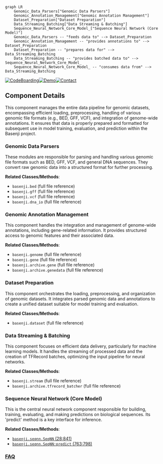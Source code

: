 ```mermaid
graph LR
    Genomic_Data_Parsers["Genomic Data Parsers"]
    Genomic_Annotation_Management["Genomic Annotation Management"]
    Dataset_Preparation["Dataset Preparation"]
    Data_Streaming_Batching["Data Streaming & Batching"]
    Sequence_Neural_Network_Core_Model_["Sequence Neural Network (Core Model)"]
    Genomic_Data_Parsers -- "feeds data to" --> Dataset_Preparation
    Genomic_Annotation_Management -- "provides annotations to" --> Dataset_Preparation
    Dataset_Preparation -- "prepares data for" --> Data_Streaming_Batching
    Data_Streaming_Batching -- "provides batched data to" --> Sequence_Neural_Network_Core_Model_
    Sequence_Neural_Network_Core_Model_ -- "consumes data from" --> Data_Streaming_Batching
```
[![CodeBoarding](https://img.shields.io/badge/Generated%20by-CodeBoarding-9cf?style=flat-square)](https://github.com/CodeBoarding/GeneratedOnBoardings)[![Demo](https://img.shields.io/badge/Try%20our-Demo-blue?style=flat-square)](https://www.codeboarding.org/demo)[![Contact](https://img.shields.io/badge/Contact%20us%20-%20contact@codeboarding.org-lightgrey?style=flat-square)](mailto:contact@codeboarding.org)

## Component Details

This component manages the entire data pipeline for genomic datasets, encompassing efficient loading, preprocessing, handling of various genomic file formats (e.g., BED, GFF, VCF), and integration of genome-wide annotations. It ensures that data is properly prepared and formatted for subsequent use in model training, evaluation, and prediction within the Basenji project.

### Genomic Data Parsers
These modules are responsible for parsing and handling various genomic file formats such as BED, GFF, VCF, and general DNA sequences. They convert raw genomic data into a structured format for further processing.


**Related Classes/Methods**:

- `basenji.bed` (full file reference)
- `basenji.gff` (full file reference)
- `basenji.vcf` (full file reference)
- `basenji.dna_io` (full file reference)


### Genomic Annotation Management
This component handles the integration and management of genome-wide annotations, including gene-related information. It provides structured access to genomic features and their associated data.


**Related Classes/Methods**:

- `basenji.genome` (full file reference)
- `basenji.gene` (full file reference)
- `basenji.archive.gene` (full file reference)
- `basenji.archive.genedata` (full file reference)


### Dataset Preparation
This component orchestrates the loading, preprocessing, and organization of genomic datasets. It integrates parsed genomic data and annotations to create a unified dataset suitable for model training and evaluation.


**Related Classes/Methods**:

- `basenji.dataset` (full file reference)


### Data Streaming & Batching
This component focuses on efficient data delivery, particularly for machine learning models. It handles the streaming of processed data and the creation of TFRecord batches, optimizing the input pipeline for neural networks.


**Related Classes/Methods**:

- `basenji.stream` (full file reference)
- `basenji.archive.tfrecord_batcher` (full file reference)


### Sequence Neural Network (Core Model)
This is the central neural network component responsible for building, training, evaluating, and making predictions on biological sequences. Its 'predict' method is a key interface for inference.


**Related Classes/Methods**:

- <a href="https://github.com/calico/basenji/blob/master/basenji/seqnn.py#L28-L841" target="_blank" rel="noopener noreferrer">`basenji.seqnn.SeqNN` (28:841)</a>
- <a href="https://github.com/calico/basenji/blob/master/basenji/seqnn.py#L763-L798" target="_blank" rel="noopener noreferrer">`basenji.seqnn.SeqNN:predict` (763:798)</a>




### [FAQ](https://github.com/CodeBoarding/GeneratedOnBoardings/tree/main?tab=readme-ov-file#faq)